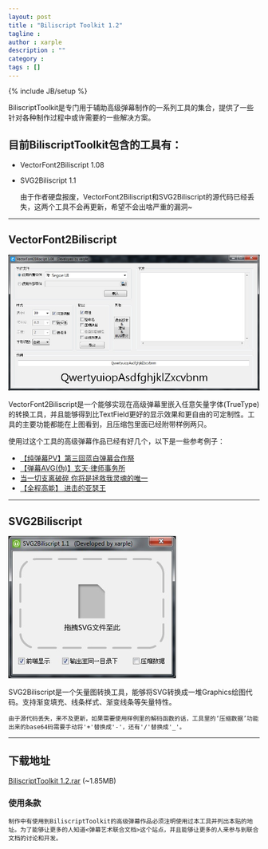 ```yaml
---
layout: post
title : "Biliscript Toolkit 1.2"
tagline : 
author : xarple
description : ""
category : 
tags : []
---
```

{% include JB/setup %}

BiliscriptToolkit是专门用于辅助高级弹幕制作的一系列工具的集合，提供了一些针对各种制作过程中或许需要的一些解决方案。

<!-- break -->

目前BiliscriptToolkit包含的工具有：
--------
* VectorFont2Biliscript 1.08
* SVG2Biliscript 1.1

    由于作者硬盘报废，VectorFont2Biliscript和SVG2Biliscript的源代码已经丢失，这两个工具不会再更新，希望不会出啥严重的漏洞~

____________________________________________________
VectorFont2Biliscript
--------
![](/res/biliscript-toolkit/shot1.jpg)

VectorFont2Biliscript是一个能够实现在高级弹幕里嵌入任意矢量字体(TrueType)的转换工具，并且能够得到比TextField更好的显示效果和更自由的可定制性。工具的主要功能都能在上图看到，且压缩包里面已经附带样例两只。

使用过这个工具的高级弹幕作品已经有好几个，以下是一些参考例子：
- [【纯弹幕PV】第三回蓝白弹幕合作祭](http://www.bilibili.tv/video/av734560/)
- [【弹幕AVG(伪)】玄天·律师事务所](http://www.bilibili.tv/video/av612580/)
- [当一切支离破碎 你将是拯救我灵魂的唯一](http://www.bilibili.tv/video/av605073/)
- [【全程高能】 进击的亚瑟王](http://www.bilibili.tv/video/av583881/)

____________________________________________________
SVG2Biliscript
--------
![](/res/biliscript-toolkit/shot2.jpg)

SVG2Biliscript是一个矢量图转换工具，能够将SVG转换成一堆Graphics绘图代码。支持渐变填充、线条样式、渐变线条等矢量特性。

    由于源代码丢失，来不及更新，如果需要使用样例里的解码函数的话，工具里的‘压缩数据’功能出来的base64码需要手动将'+'替换成'-'，还有'/'替换成'_'。

____________________________________________________
下载地址
--------

[BiliscriptToolkit 1.2.rar](/res/biliscript-toolkit/BiliscriptToolkit1.2.rar) (~1.85MB)

### 使用条款
    制作中有使用到BiliscriptToolkit的高级弹幕作品必须注明使用过本工具并列出本贴的地址。为了能够让更多的人知道<弹幕艺术联合文档>这个站点，并且能够让更多的人来参与到联合文档的讨论和开发。
